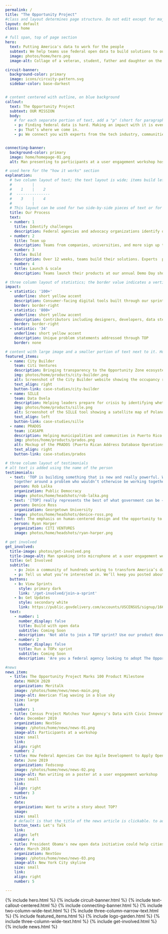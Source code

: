 ```yaml
---
permalink: /
title: "The Opportunity Project"
#class and layout determines page structure. Do not edit except for major updates!
layout: default
class: home

# full span, top of page section
hero:
  text: Putting America's data to work for the people
  subtext: We help teams use federal open data to build solutions to our nation’s toughest challenges
  image: photos/home/hero.png
  image-alt: Collage of a veteran, student, father and daughter on the beach, workshop participants, and a conference speaker.

circuit-banner:
  background-color: primary
  image: icons/circuity-pattern.svg
  sidebar-color: base-darkest


# content centered with outline, on blue background
callout:
  text: The Opportunity Project
  subtext: OUR MISSION
  body:
    # for each separate portion of text, add a "p" (short for paragraph)
    - p: Finding federal data is hard. Making an impact with it is even harder.
    - p: That’s where we come in.
    - p: We connect you with experts from the tech industry, communities and government to help you turn federal open data into life-changing tech, faster.


connecting-banner:
  background-color: primary
  image: home/homepage-01.png
  alt: Man presenting to participants at a user engagement workshop hosted by The Opportunity Project

# used here for the "how it works" section
explanation:
  # two column layout of text; the text layout is wide; items build left to right and top to bottom, meaning the first item listed will be left aligned, the next will be next to it (in the right column), the third will be in a new row below, left aligned under the first item, and so on.
  #         |    
  #    1    |    2
  #  ---------------
  #    3    |    4
  #         |    
  # This layout can be used for two side-by-side pieces of text or for a "quad" style layout. If items should be numbered, follow this pattern. If no numbers are needed, the "number" item should marked false
  title: Our Process
  text:
  - number: 1
    title: Identify challenges
    description: Federal agencies and advocacy organizations identify our nation’s most pressing social, economic, and environmental challenges.
  - number: 2
    title: Team up
    description: Teams from companies, universities, and more sign up to build digital products that use federal open data to help solve these challenges.
  - number: 3
    title: Build
    description: Over 12 weeks, teams build their solutions. Experts  provide feedback on user needs, product strategy, and the best datasets available to solve each problem.
  - number: 4
    title: Launch & scale
    description: Teams launch their products at our annual Demo Day showcase. Afterward, we continue to help teams deploy their solutions to their target end users.

# three column layout of statistics; the border value indicates a vertical line to the side of the text. The underline indicates a separator between the statistic and the description
impact:
  - statistic: '100+'
    underline: short yellow accent
    description: Consumer-facing digital tools built through our sprints since 2016
    border: border-right
  - statistic: '800+'
    underline: short yellow accent
    description: Contributors including designers, developers, data stewards and community advocates
    border: border-right
  - statistic: '34'
    underline: short yellow accent
    description: Unique problem statements addressed through TOP
    border: none

# content with large image and a smaller portion of text next to it. How the image and text are placed next to each other is determined by the value for the "text align"
featured_items:
  - name: City Builder
    team: Citi Ventures
    description: Bringing transparency to the Opportunity Zone ecosystem for private investors, fund managers, wealth managers, and municipalities
    img: photos/home/products/city-builder.png
    alt: Screenshot of the City Builder website showing the occupancy rate of a selected region
    text_align: right
    button-link: case-studies/city-builder
  - name: SILLE
    team: Data Ovela
    description: Helping leaders prepare for crisis by identifying whether local infrastructure is at risk of catastrophic failure
    img: photos/home/products/sille.png
    alt: Screenshot of the SILLE tool showing a satellite map of Poland with interactive features
    text_align: left
    button-link: case-studies/sille
  - name: PRADOS
    team: iCASAPR
    description: Helping municipalities and communities in Puerto Rico collect and use address data to improve emergency response
    img: photos/home/products/prados.png
    alt: Mockup of the PRADOS (Puerto Rican Address Database Operations Support) tool on an iPad
    text_align: right
    button-link: case-studies/prados

# three column layout of testimonials
# alt text is added using the name of the person
testimonials:
  - text: 'TOP is building something that is new and really powerful. With government as a convener, it can get people    
    together around a problem who wouldn’t otherwise be working together.'
    person: Rob Lalka
    organization: Public Democracy
    image: photos/home/headshots/rob-lalka.png
  - text: '[TOP] really represents the best of what government can be — a platform for engagement that is so core to our democracy.'
    person: Denice Ross
    organization: Georgetown University
    image: photos/home/headshots/denice-ross.png
  - text: The emphasis on human-centered design and the opportunity to speak to all of these different advocates and stakeholders was key in creating a product that would actually help the end user.
    person: Ryan Harper
    organization: CITI VENTURES
    image: photos/home/headshots/ryan-harper.png

# get involved
get_involved:
  title-image: photos/get-involved.png
  title-image-alt: Man speaking into microphone at a user engagement workshop hosted by The Opportunity Project
  title: Get Involved
  subtitle:
    - p: Join a community of hundreds working to transform America’s data into America’s innovation.
    - p: Tell us what you’re interested in. We’ll keep you posted about opportunities to join a sprint, attend an event, and more.
  buttons:
    - b: View Sprints
      style: primary dark
      link: '/get-involved/join-a-sprint'
    - b: Get Updates
      style: secondary white
      link: https://public.govdelivery.com/accounts/USCENSUS/signup/16610
  text:
    - number: 1
      number_display: false
      title: Build with open data
      subtitle: Coming Soon
      description: 'Not able to join a TOP sprint? Use our product development toolkit—based on the TOP sprint model—to create civic impact with open data. We cover user research, navigating federal data, and more.'
    - number: 2
      number_display: false
      title: Run a TOPx sprint
      subtitle: Coming Soon
      description: 'Are you a federal agency looking to adopt The Opportunity Project model? Use our TOPx toolkit—a step-by-step resource complete with sample materials—to help run your own TOP sprint.'

#news
news_item:
  - title: The Opportunity Project Marks 100 Product Milestone
    date: MARCH 2020
    organization: Meritalk
    image: /photos/home/news/news-main.png
    image-alt: American flag waving in a blue sky
    size: large
    link:
    number: 1
  - title: Census Project Matches Your Agency's Data with Civic Innovators
    date: December 2019
    organization: NextGov
    image: /photos/home/news/news-01.png
    image-alt: Participants at a workshop
    size: small
    link:
    align: right
    number: 2
  - title: How Federal Agencies Can Use Agile Development to Apply Open Data
    date: June 2019
    organization: Fedscoop
    image: /photos/home/news/news-02.png
    image-alt: Man writing on a poster at a user engagement workshop
    size: small
    link:
    align: right
    number: 3
  - title:
    date:
    organization: Want to write a story about TOP?
    image:
    size: small
    # default is that the title of the news article is clickable. to add another card (either that is not a news item or that uses a button) add "button text" and the text will appear on the button and the link will be attached there, not on any other part of the card
    button_text: Let's Talk
    link:
    align: left
    number: 4
  - title: President Obama's new open data initiative could help cities help themselves
    date: March 2016
    organization: NextGov
    image: /photos/home/news/news-03.png
    image-alt: New York City skyline
    size: small
    link:
    align: right
    number: 5

---
```

{% include hero.html %}
{% include circuit-banner.html %}
{% include text-callout-centered.html %}
{% include connecting-banner.html %}
{% include two-column-wide-text.html %}
{% include three-column-narrow-text.html %}
{% include featured_items.html %}
{% include logo-garden.html %}
{% include three-column-wide-text.html %}
{% include get-involved.html %}
{% include news.html %}
